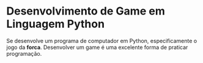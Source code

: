 # Desenvolvimento de Game em Linguagem Python

Se desenvolve  um  programa de  computador em  Python,  especificamente  o  jogo da **forca**. Desenvolver um game é uma excelente forma de praticar programação.

